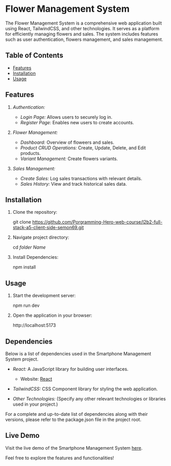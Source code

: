 # Flower Management System

The Flower Management System is a comprehensive web application built using React, TailwindCSS, and other technologies. It serves as a platform for efficiently managing flowers and sales. The system includes features such as user authentication, flowers management, and sales management.

## Table of Contents

- [Features](#features)
- [Installation](#installation)
- [Usage](#usage)

## Features

1. _Authentication:_

   - _Login Page:_ Allows users to securely log in.
   - _Register Page:_ Enables new users to create accounts.

2. _Flower Management:_

   - _Dashboard:_ Overview of floweers and sales.
   - _Product CRUD Operations:_ Create, Update, Delete, and Edit products.
   - _Variant Management:_ Create flowers variants.

3. _Sales Management:_
   - _Create Sales:_ Log sales transactions with relevant details.
   - _Sales History:_ View and track historical sales data.

## Installation

1. Clone the repository:

   git clone https://github.com/Porgramming-Hero-web-course/l2b2-full-stack-a5-client-side-semon69.git

2. Navigate project directory:

   cd _folder Name_

3. Install Dependencies:

   npm install

## Usage

1. Start the development server:

   npm run dev

1. Open the application in your browser:

   http://localhost:5173

## Dependencies

Below is a list of dependencies used in the Smartphone Management System project.

- _React:_ A JavaScript library for building user interfaces.

  - Website: [React](https://reactjs.org/)

- _TailwindCSS:_ CSS Component library for styling the web application.

- _Other Technologies:_ (Specify any other relevant technologies or libraries used in your project.)

For a complete and up-to-date list of dependencies along with their versions, please refer to the package.json file in the project root.

## Live Demo

Visit the live demo of the Smartphone Management System [here](https://flower-management-client-kappa.vercel.app/).

Feel free to explore the features and functionalities!
